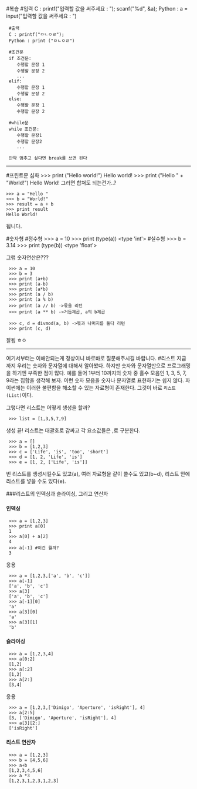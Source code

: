 
#복습
	 #입력
	 C :  printf("입력할 값을 써주세요 : ");
	 		scanf("%d", &a);
	 Python : a = input("입력할 값을 써주세요 : ")
	 
	 #출력
	 C : printf("ㅁㄴㅇㄹ");
	 Python : print ("ㅁㄴㅇㄹ")
	 
	 #조건문
	 if 조건문:
	 	수행할 문장 1
	 	수행할 문장 2
	 	...
	 elif:
	 	수행할 문장 1
	 	수행할 문장 2
	 else:
	 	수행할 문장 1
	 	수행할 문장 2
	 
	 #while문
	 while 조건문:
	 	수행할 문장1
	 	수행할 문장2
	 	...
	 	
	 만약 멈추고 싶다면 break를 쓰면 된다
	 












---

#프린트문 심화
    >>> print ("Hello world!")
    Hello world!
    >>> print ("Hello " + "World!")
    Hello World!
그러면 합쳐도 되는건가..?

    >>> a = "Hello "
    >>> b = "World!"
    >>> result = a + b
    >>> print result
    Hello World!
됩니다.

#숫자형
    #정수형
    >>> a = 10
    >>> print (type(a))
    <type 'int'>
	 #실수형
	 >>> b = 3.14
	 >>> print (type(b))
	 <type 'float'>
	 
그럼 숫자연산은???

	 >>> a = 10
	 >>> b = 3
	 >>> print (a+b)
	 >>> print (a-b)
	 >>> print (a*b)
	 >>> print (a / b)
	 >>> print (a % b)
	 >>> print (a // b) ->몫을 리턴
	 >>> print (a ** b) ->거듭제곱, a의 b제곱
	 
	 >>> c, d = divmod(a, b) ->몫과 나머지를 둘다 리턴
	 >>> print (c, d)
	 
잘됨 ㅎㅇ

    
---
여기서부터는 이해안되는게 정상이니 바로바로 질문해주시길 바랍니다.
#리스트
지금까지 우리는 숫자와 문자열에 대해서 알아봤다. 하지만 숫자와 문자열만으로 프로그래밍을 하기엔 부족한 점이 많다. 예를 들어 1부터 10까지의 숫자 중 홀수 모음인 1, 3, 5, 7, 9라는 집합을 생각해 보자. 이런 숫자 모음을 숫자나 문자열로 표현하기는 쉽지 않다. 파이썬에는 이러한 불편함을 해소할 수 있는 자료형이 존재한다. 그것이 바로 `리스트(List)`이다.

그렇다면 리스트는 어떻게 생성을 할까?

	 >>> list = [1,3,5,7,9]
생성 끝! 리스트는 대괄호로 감싸고 각 요소값들은 ,로 구분한다.

	 >>> a = []
	 >>> b = [1,2,3]
	 >>> c = ['Life', 'is', 'too', 'short']
	 >>> d = [1, 2, 'Life', 'is']
	 >>> e = [1, 2, ['Life', 'is']]
	 
빈 리스트를 생성시킬수도 있고(a), 여러 자료형을 같이 쓸수도 있고(b~d), 리스트 안에 리스트를 넣을 수도 있다(e).

###리스트의 인덱싱과 슬라이싱, 그리고 연산자
#### 인덱싱
	 >>> a = [1,2,3]
	 >>> print a[0]
	 1
	 >>> a[0] + a[2]
	 4
	 >>> a[-1] #이건 뭘까?
	 3
	 
응용

	 >>> a = [1,2,3,['a', 'b', 'c']]
	 >>> a[-1]
	 ['a', 'b', 'c']
	 >>> a[3]
	 ['a', 'b', 'c']
	 >>> a[-1][0]
	 'a'
	 >>> a[3][0]
	 'a'
	 >>> a[3][1]
	 'b'

#### 슬라이싱
	 >>> a = [1,2,3,4]
	 >>> a[0:2]
	 [1,2]
	 >>> a[:2]
	 [1,2]
	 >>> a[2:]
	 [3,4]
	 
응용

	 >>> a = [1,2,3,['Dimigo', 'Aperture', 'isRight'], 4]
	 >>> a[2:5]
	 [3, ['Dimigo', 'Aperture', 'isRight'], 4]
	 >>> a[3][2:]
	 ['isRight']
	 
#### 리스트 연산자

	 >>> a = [1,2,3]
	 >>> b = [4,5,6]
	 >>> a+b
	 [1,2,3,4,5,6]
	 >>> a *3
	 [1,2,3,1,2,3,1,2,3]
	 